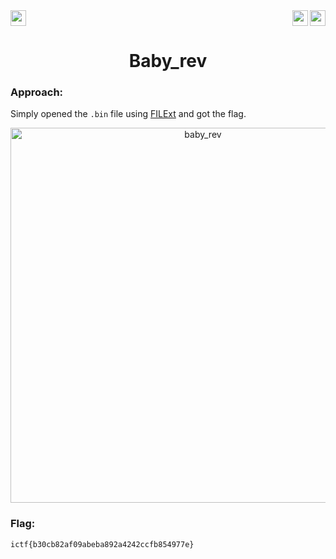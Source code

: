 <div>
   <a href="https://indy.ctf.eng.run/challenge/13"><img src="https://img.shields.io/badge/Baby_rev: %20-Click%20to%20Solve-green[700]" height="25"></a>
  <img src="https://img.shields.io/badge/Points%3A-75-red" align="right" height="25">
    <img src="https://img.shields.io/badge/Category%3A%20-Reversing-orange" align="right" height="25">
</div>

<div align="center">
<h1>Baby_rev</h1>
</div>

### Approach:

Simply opened the ```.bin``` file using <a href="https://filext.com/online-file-viewer.html">FILExt</a> and got the flag.

<div align="center">
<img width="600" alt="baby_rev" src="https://user-images.githubusercontent.com/91147942/176025764-6bbbc380-9bad-4c3c-a13e-65565218724f.png">
</div>

### Flag: 

```ictf{b30cb82af09abeba892a4242ccfb854977e}```